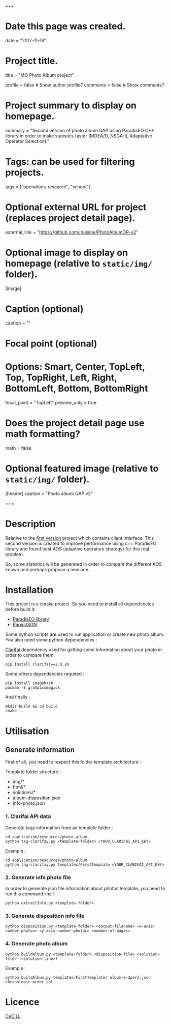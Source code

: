 +++
# Date this page was created.
date = "2017-11-18"

# Project title.
title = "MO Photo Album project"

profile = false  # Show author profile?
comments = false  # Show comments?

# Project summary to display on homepage.
summary = "Second version of photo album QAP using ParadisEO C++ library in order to make statistics faster (MOEA/D, NSGA-II, Adaptative Operator Selection)."

# Tags: can be used for filtering projects.
tags = ["operations-research", "school"]

# Optional external URL for project (replaces project detail page).
external_link = "https://github.com/jbuisine/PhotoAlbumOR-v2"

# Optional image to display on homepage (relative to `static/img/` folder).
[image]
  # Caption (optional)
  caption = ""
 
  # Focal point (optional)
  # Options: Smart, Center, TopLeft, Top, TopRight, Left, Right, BottomLeft, Bottom, BottomRight
  focal_point = "TopLeft"
  preview_only = true


# Does the project detail page use math formatting?
math = false

# Optional featured image (relative to `static/img/` folder).
[header]
caption = "Photo album QAP v2"

+++

# Description

Relative to the [first version](https://github.com/jbuisine/OR.PhotoAlbumProject/blob/master/www/modules/routes/solution.js) project which contains client interface. This second version is created to improve performance using c++ ParadisEO library and found best AOS (adaptive operators strategy) for this real problem.

So, some statistics will be generated in order to compare the different AOS known and perhaps propose a new one.

# Installation

This project is a cmake project. So you need to install all dependencies before build it:

* [ParadisEO library](http://paradiseo.gforge.inria.fr/index.php?n=Doc.Install)
* [RapidJSON](https://github.com/Tencent/rapidjson)

Some python scripts are used to run application or create new photo album. You also need some python dependencies :

[Clarifai](https://www.clarifai.com/) dependency used for getting some information about your photo in order to compare them.
```
pip install clarifai==2.0.20
```

Some others dependencies required :
```
pip install imagehash
pacman -S grahpicsmagick
```

And finally :
```
mkdir build && cd build
cmake ..
```

# Utilisation

## Generate information

First of all, you need to respect this folder template architecture :

Template folder structure :
- img/*
- html/*
- solutions/*
- album-disposition.json
- info-photo.json

### 1. Clarifai API data
Generate tags information from an template folder :

```
cd application/resources/photo-album
python tag-clarifay.py <template-folder> <YOUR_CLARIFAI_API_KEY>
```

Example :
```
cd application/resources/photo-album
python tag-clarifay.py templates/FirstTemplate <YOUR_CLARIFAI_API_KEY>
```

### 2. Generate info photo file

In order to generate json file information about photos template, you need to run this command line :
```
python extractInfo.py <template-folder>
```

### 3. Generate disposition info file

```
python disposition.py <template-folder> <output-filename> <x-axis-number-photos> <y-axis-number-photos> <number-of-pages>
```

### 4. Generate photo album

```
python buildAlbum.py <template-folder> <disposition-file> <solution-file> (<solution-line>)
```

Example :
```
python buildAlbum.py templates/FirstTemplate/ album-6-2per3.json chronologic-order.sol
```

# Licence

[CeCILL](http://www.cecill.info/index.en.html)
